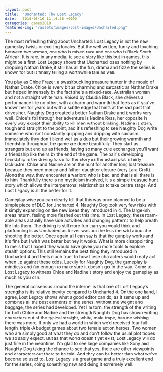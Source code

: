 ```yaml
---
layout: post
title:  "Uncharted: The Lost Legacy"
date:   2018-02-16 11:14:28 +0100
categories: games2018
featured-img: "/assets/images/post-images/Uncharted.png"
---
```

The most refreshing thing about Uncharted: Lost Legacy is not the new gameplay twists or exciting locales. But the well written, funny and touching between two women, one who is mixed race and one who is Black South African. It is rare, in any media, to see a story like this but in games, this might be a first. Lost Legacy shows that Uncharted loses nothing by dropping Nathan Drake, it still has all the fun, drama and fizzle the series is known for but is finally telling a worthwhile tale as well.

You play as Chloe Frazer, a swashbuckling treasure hunter in the mould of Nathan Drake. Chloe is every bit as charming and sarcastic as Nathan Drake but helped immensely by the fact she's a mixed-race, Australian woman and not a straight white man. Voiced by Claudia Black, she delivers a performance like no other, with a charm and warmth that feels as if you've known her for years but with a subtle edge that hints at the sad past that drives her. Naughty Dog created a better Nathan Drake and it works very well. Chloe's foil through her adventure is Nadine Ross, her opposite in every way except their ability to kill men without blinking. Nadine is stern, tough and straight to the point, and it's refreshing to see Naughty Dog write someone who isn't constantly quipping and dripping with sarcasm. Immediately they don't blend well as a duo but their growing warmth and friendship throughout the game are done beautifully. They start as strangers but end up as friends, having so many cute exchanges you'll want a friendship like theirs by the end of the game. The pair's developing friendship is the driving force for the story as the actual plot is fairly lacklustre. Chloe and Nadine are on the hunt for another long lost treasure because they need money and father-daughter closure (very Lara Croft). Along the way, they encounter a warlord who is bad, and that is all there is to him. Thankfully there is no mysticism involved, it is a simple treasure hunt story which allows the interpersonal relationships to take centre stage. And Lost Legacy is all the better for it.

Gameplay wise you can clearly tell that this was once planned to be a simple piece of DLC for Uncharted 4. Naughty Dog took very few risks with it simply expanding on the new ideas they introduced in 4. The large-ish areas return, feeling more fleshed out this time. In Lost Legacy, these roam-able areas actually have side activities and changing patterns to help breath life into them. The driving is still more fun than you would think and platforming is as Uncharted as it ever was but the less the said about the shooting the better. Once again all I can say is that the gunplay works and it's fine but I wish was better but hey it works. What is more disappointing to me is that I hoped they would have given you more tools to explore stealth options. This still remains the best thing they introduced in Uncharted 4 and feels much truer to how these characters would really act when up against these odds. Luckily for Naughty Dog, the gameplay is mindless and fun enough to make sure it doesn't get in the way. Come to Lost Legacy to witness Chloe and Nadine's story and enjoy the gameplay as much as you can.

The general consensus around the internet is that one of Lost Legacy's strengths is its relative brevity compared to Uncharted 4. On the one hand, I agree, Lost Legacy shows what a good editor can do, as it sums up and combines all the best elements of the series. Without the weight and baggage, the series had developed. Yet I'm torn, the strength of the writing for both Chloe and Nadine and the strength Naughty Dog has shown writing characters out of the typical straight, white, male trope, has me wishing there was more. If only we had a world in which we'd received four full length, triple-A budget games about two female action heroes. Two women who are simply good at what they do and don't follow the usual plot tropes we so sadly expect. But as that world doesn't yet exist, Lost Legacy will do just fine in the meantime. I'm glad to see large companies like Sony and Naughty Dog taking the chance to see that yes, there are other viewpoints and characters out there to be told. And they can be better than what we've become so used to. Lost Legacy is a great game and a truly excellent end for the series, doing something new and doing it extremely well.
